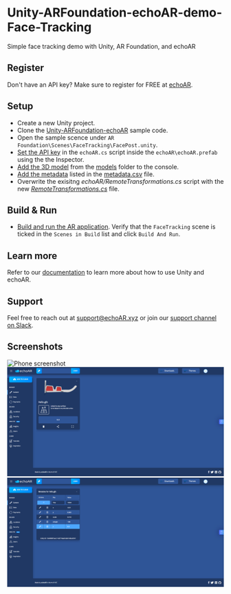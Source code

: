 # Unity-ARFoundation-echoAR-demo-Face-Tracking
Simple face tracking demo with Unity, AR Foundation, and echoAR

## Register
Don't have an API key? Make sure to register for FREE at [echoAR](https://console.echoar.xyz/#/auth/register).

## Setup
* Create a new Unity project.
* Clone the [Unity-ARFoundation-echoAR](https://github.com/echoARxyz/Unity-ARFoundation-echoAR) sample code.
* Open the sample scence under `AR Foundation\Scenes\FaceTracking\FacePost.unity`.
* [Set the API key](https://docs.echoar.xyz/unity/using-the-sdk) in the `echoAR.cs` script inside the `echoAR\echoAR.prefab` using the the Inspector.
* [Add the 3D model](https://docs.echoar.xyz/quickstart/add-a-3d-model) from the [models](https://github.com/echoARxyz/Unity-ARFoundation-echoAR-demo-Face-Tracking/tree/master/models) folder to the console.
* [Add the metadata](https://docs.echoar.xyz/web-console/manage-pages/data-page/how-to-add-data#adding-metadata) listed in the [metadata.csv](https://github.com/echoARxyz/Unity-ARFoundation-echoAR-demo-Face-Tracking/blob/master/metadata.csv) file.
* Overwrite the exisitng _echoAR/RemoteTransformations.cs_ script with the new [_RemoteTransformations.cs_](https://github.com/echoARxyz/Unity-ARFoundation-echoAR-demo-Face-Tracking/blob/master/RemoteTransformations.cs) file.

## Build & Run
* [Build and run the AR application](https://docs.echoar.xyz/unity/adding-ar-capabilities#4-build-and-run-the-ar-application). Verify that the `FaceTracking` scene is ticked in the `Scenes in Build` list and click `Build And Run`.

## Learn more
Refer to our [documentation](https://docs.echoar.xyz/unity/) to learn more about how to use Unity and echoAR.

## Support
Feel free to reach out at [support@echoAR.xyz](mailto:support@echoAR.xyz) or join our [support channel on Slack](https://join.slack.com/t/echoar/shared_invite/enQtNTg4NjI5NjM3OTc1LWU1M2M2MTNlNTM3NGY1YTUxYmY3ZDNjNTc3YjA5M2QyNGZiOTgzMjVmZWZmZmFjNGJjYTcxZjhhNzk3YjNhNjE). 

## Screenshots
![Phone screenshot](/images/Phone.gif)
![echoAR console screenshot](/images/Console%20(Card%20Front).png)
![echoAR console screenshot](/images/Console%20(Card%20Back).png)
